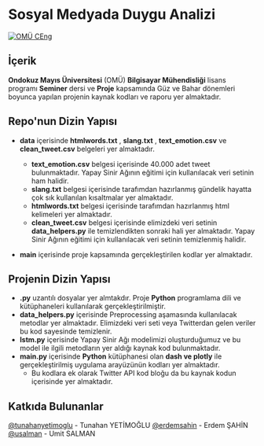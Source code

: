 # Sosyal Medyada Duygu Analizi

[![OMÜ CEng](https://img.shields.io/badge/OM%C3%9C-CEng-blue.svg)](http://bil.muhendislik.omu.edu.tr)

## İçerik

**Ondokuz Mayıs Üniversitesi** (OMÜ) **Bilgisayar Mühendisliği** lisans programı **Seminer** dersi ve **Proje** kapsamında 
Güz ve Bahar dönemleri boyunca yapılan projenin kaynak kodları ve raporu yer almaktadır.


## Repo'nun Dizin Yapısı

* **data** içerisinde **htmlwords.txt** , **slang.txt** , **text_emotion.csv** ve **clean_tweet.csv** belgeleri yer almaktadır.
  * **text_emotion.csv** belgesi içerisinde 40.000 adet tweet bulunmaktadır. Yapay Sinir Ağının eğitimi için kullanılacak veri setinin ham halidir.
  * **slang.txt** belgesi içerisinde tarafımdan hazırlanmış gündelik hayatta çok sık kullanılan kısaltmalar yer almaktadır.
  * **htmlwords.txt** belgesi içerisinde tarafımdan hazırlanmış html kelimeleri yer almaktadır.
  * **clean_tweet.csv** belgesi içerisinde elimizdeki veri setinin **data_helpers.py** ile temizlendikten sonraki hali yer almaktadır. Yapay Sinir Ağının eğitimi için kullanılacak veri setinin temizlenmiş halidir.

* **main** içerisinde proje kapsamında gerçekleştirilen kodlar yer almaktadır.

## Projenin Dizin Yapısı
* **.py** uzantılı dosyalar yer almtakdır. Proje **Python** programlama dili ve kütüphaneleri kullanılarak gerçekleştirilmiştir.
* **data_helpers.py** içerisinde Preprocessing aşamasında kullanılacak metodlar yer almaktadır. Elimizdeki veri seti veya Twitterdan gelen veriler bu kod sayesinde temizlenir.
* **lstm.py** içerisinde Yapay Sinir Ağı modelimizi oluşturduğumuz ve bu model ile ilgili metodların yer aldığı kaynak kod bulunmaktadır.
* **main.py** içerisinde **Python** kütüphanesi olan **dash ve plotly** ile gerçekleştirilmiş uygulama arayüzünün kodları yer almaktadır.
  * Bu kodlara ek olarak Twitter API kod bloğu da bu kaynak kodun içerisinde yer almaktadır.

## Katkıda Bulunanlar

[@tunahanyetimoglu](https://github.com/tunahanyetimoglu) - Tunahan YETİMOĞLU
[@erdemsahin](https://github.com/erdemsahin) - Erdem ŞAHİN
[@usalman](https://github.com/usalman) - Umit SALMAN